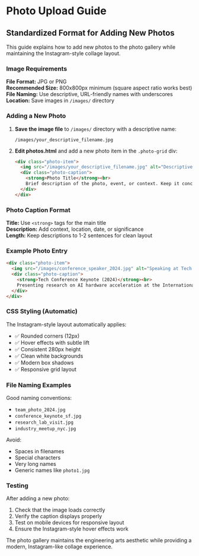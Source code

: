 # Photo Upload Guide

## Standardized Format for Adding New Photos

This guide explains how to add new photos to the photo gallery while maintaining the Instagram-style collage layout.

### Image Requirements

**File Format:** JPG or PNG  
**Recommended Size:** 800x800px minimum (square aspect ratio works best)  
**File Naming:** Use descriptive, URL-friendly names with underscores  
**Location:** Save images in `/images/` directory

### Adding a New Photo

1. **Save the image file** to `/images/` directory with a descriptive name:
   ```
   /images/your_descriptive_filename.jpg
   ```

2. **Edit photos.html** and add a new photo item in the `.photo-grid` div:
   ```html
   <div class="photo-item">
     <img src="/images/your_descriptive_filename.jpg" alt="Descriptive alt text">
     <div class="photo-caption">
       <strong>Photo Title</strong><br>
       Brief description of the photo, event, or context. Keep it concise but informative.
     </div>
   </div>
   ```

### Photo Caption Format

**Title:** Use `<strong>` tags for the main title  
**Description:** Add context, location, date, or significance  
**Length:** Keep descriptions to 1-2 sentences for clean layout

### Example Photo Entry

```html
<div class="photo-item">
  <img src="/images/conference_speaker_2024.jpg" alt="Speaking at Tech Conference 2024">
  <div class="photo-caption">
    <strong>Tech Conference Keynote (2024)</strong><br>
    Presenting research on AI hardware acceleration at the International Tech Conference in San Francisco.
  </div>
</div>
```

### CSS Styling (Automatic)

The Instagram-style layout automatically applies:
- ✅ Rounded corners (12px)
- ✅ Hover effects with subtle lift
- ✅ Consistent 280px height
- ✅ Clean white backgrounds
- ✅ Modern box shadows
- ✅ Responsive grid layout

### File Naming Examples

Good naming conventions:
- `team_photo_2024.jpg`
- `conference_keynote_sf.jpg`
- `research_lab_visit.jpg`
- `industry_meetup_nyc.jpg`

Avoid:
- Spaces in filenames
- Special characters
- Very long names
- Generic names like `photo1.jpg`

### Testing

After adding a new photo:
1. Check that the image loads correctly
2. Verify the caption displays properly
3. Test on mobile devices for responsive layout
4. Ensure the Instagram-style hover effects work

The photo gallery maintains the engineering arts aesthetic while providing a modern, Instagram-like collage experience.
